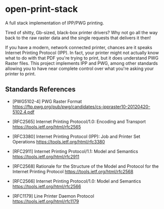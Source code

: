 # open-print-stack

A full stack implementation of IPP/PWG printing.

Tired of shitty, Gb-sized, black-box printer drivers?
Why not go all the way back to the raw raster data and the single requests that
delivers it then!

If you have a modern, network connected printer, chances are it speaks Internet
Printing Protocol (IPP).
In fact, your printer might not actually know what to do with that PDF you're
trying to print, but it does understand PWG Raster files.
This project implements IPP and PWG, among other standards allowing you to have
near complete control over what you're asking your printer to print.


## Standards References

- [PWG5102-4] PWG Raster Format
    https://ftp.pwg.org/pub/pwg/candidates/cs-ippraster10-20120420-5102.4.pdf

- [RFC2565] Internet Printing Protocol/1.0: Encoding and Transport
    https://tools.ietf.org/html/rfc2565

- [RFC3380] Internet Printing Protocol (IPP): Job and Printer Set Operations
    https://tools.ietf.org/html/rfc3380

- [RFC2911] Internet Printing Protocol/1.1: Model and Semantics
    https://tools.ietf.org/html/rfc2911

- [RFC2568] Rationale for the Structure of the Model and Protocol for the
    Internet Printing Protocol
    https://tools.ietf.org/html/rfc2568

- [RFC2566] Internet Printing Protocol/1.0: Model and Semantics
    https://tools.ietf.org/html/rfc2566

- [RFC1179] Line Printer Daemon Protocol
    https://tools.ietf.org/html/rfc1179
